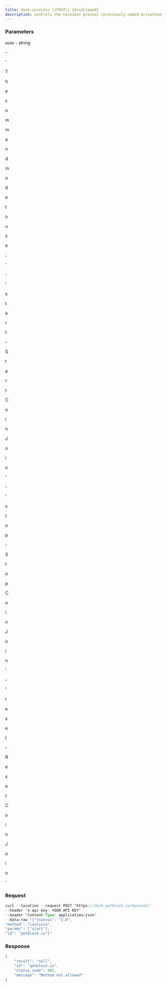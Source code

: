 ```yaml
---
title: dash:coinjoin \[POST\] {disallowed}
description: controls the CoinJoin process (previously named privatesend prior toDash Core 0.17.0).
---
```


### Parameters


`mode` - string

\-

'

T

h

e

c

o

m

m

a

n

d

m

o

d

e

t

o

u

s

e

:

'

\-

'

s

t

a

r

t

\-

S

t

a

r

t

C

o

i

n

J

o

i

n

'

\-

'

s

t

o

p

\-

S

t

o

p

C

o

i

n

J

o

i

n

'

\-

'

r

e

s

e

t

\-

R

e

s

e

t

C

o

i

n

J

o

i

n

'

### Request

``` java
curl --location --request POST 'https://dash.getblock.io/mainnet/' 
--header 'x-api-key: YOUR-API-KEY' 
--header 'Content-Type: application/json' 
--data-raw '{"jsonrpc": "2.0",
"method": "coinjoin",
"params": ["start"],
"id": "getblock.io"}'
```

###  Response

``` java
{
    "result": "null",
    "id": "getblock.io",
    "status_code": 405,
    "message": "Method not allowed"
}
```

